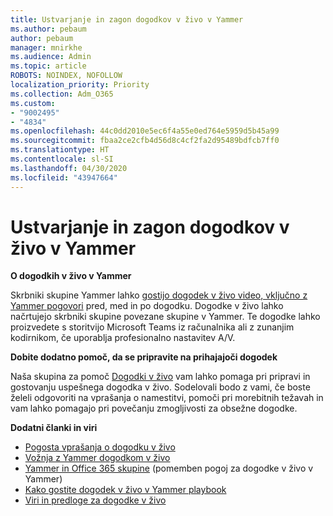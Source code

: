 ```yaml
---
title: Ustvarjanje in zagon dogodkov v živo v Yammer
ms.author: pebaum
author: pebaum
manager: mnirkhe
ms.audience: Admin
ms.topic: article
ROBOTS: NOINDEX, NOFOLLOW
localization_priority: Priority
ms.collection: Adm_O365
ms.custom:
- "9002495"
- "4834"
ms.openlocfilehash: 44c0dd2010e5ec6f4a55e0ed764e5959d5b45a99
ms.sourcegitcommit: fbaa2ce2cfb4d56d8c4cf2fa2d95489bdfcb7ff0
ms.translationtype: HT
ms.contentlocale: sl-SI
ms.lasthandoff: 04/30/2020
ms.locfileid: "43947664"
---
```

# <a name="create-and-run-live-events-in-yammer"></a>Ustvarjanje in zagon dogodkov v živo v Yammer

**O dogodkih v živo v Yammer**

Skrbniki skupine Yammer lahko [gostijo dogodek v živo video, vključno z Yammer pogovori](https://docs.microsoft.com/yammer/manage-yammer-groups/yammer-live-events) pred, med in po dogodku. Dogodke v živo lahko načrtujejo skrbniki skupine povezane skupine v Yammer. Te dogodke lahko proizvedete s storitvijo Microsoft Teams iz računalnika ali z zunanjim kodirnikom, če uporablja profesionalno nastavitev A/V.

**Dobite dodatno pomoč, da se pripravite na prihajajoči dogodek**

Naša skupina za pomoč [Dogodki v živo](https://aka.ms/AA87gbh) vam lahko pomaga pri pripravi in gostovanju uspešnega dogodka v živo. Sodelovali bodo z vami, če boste želeli odgovoriti na vprašanja o namestitvi, pomoči pri morebitnih težavah in vam lahko pomagajo pri povečanju zmogljivosti za obsežne dogodke.

**Dodatni članki in viri**

- [Pogosta vprašanja o dogodku v živo](https://support.office.com/article/43bbd59d-a734-4c8f-923d-6a239d137d34)
- [Vožnja z Yammer dogodkom v živo](https://support.office.com/article/drive-engagement-in-a-yammer-live-event-c0244ad8-6dcb-419c-add9-2e4a00543412?ui=en-US&rs=en-US&ad=US)
- [Yammer in Office 365 skupine](https://docs.microsoft.com/yammer/manage-yammer-groups/yammer-and-office-365-groups) (pomemben pogoj za dogodke v živo v Yammer)
- [Kako gostite dogodek v živo v Yammer playbook](https://aka.ms/LiveEventsinYammerplaybook)
- [Viri in predloge za dogodke v živo](https://aka.ms/LiveEventYammerTemplates)
